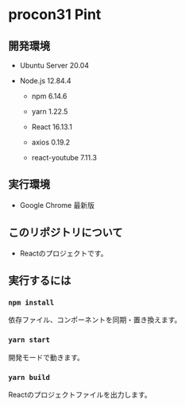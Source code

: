 # procon31 Pint

## 開発環境

* Ubuntu Server 20.04

* Node.js 12.84.4

	* npm 6.14.6

	* yarn 1.22.5
	
	* React 16.13.1
	
	* axios 0.19.2
	
	* react-youtube 7.11.3
	
## 実行環境

* Google Chrome 最新版

## このリポジトリについて

* Reactのプロジェクトです。

## 実行するには

### `npm install`

依存ファイル、コンポーネントを同期・置き換えます。

### `yarn start`

開発モードで動きます。

### `yarn build`

Reactのプロジェクトファイルを出力します。

